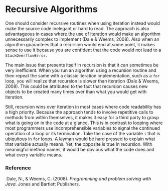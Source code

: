 # Recursive Algorithms

One should consider recursive routines when using iteration instead would make the source code inelegant or hard to read. The approach is also advantageous in cases where the use of iteration would make an algorithm unnecessarily complex to implement  (Dale & Weems, 2008). Also when an algorithm guarantees that a recursion would end at some point, it makes sense to use it because you are confident that the code would not lead to a `StackOverflowError`.

The main issue that presents itself in recursion is that it can sometimes be very inefficient. When you run an algorithm using a recursion routine and then repeat the same with a classic iteration implementation, such as a `for` loop, you will realize that recursion is slower than iteration (Dale & Weems, 2008). This could be attributed to the fact that recursion causes new objects to be created many times over than what you would get with iteration.

Still, recursion wins over iteration in most cases where code readability has a high priority. Because the approach tends to involve repetitive calls to methods from within themselves, it makes it easy for a third party to grasp what is going on in the code at a glance. This is in contrast to looping where most programmers use incomprehensible variables to signal the continued operation of a loop or its termination. Take the case of the variable `i` that is ubiquitous in `for` loops. A layman would be hard pressed to explain what that variable actually means. Yet, the opposite is true in recursion. With meaningful method names, it would be obvious what the code does and what every variable means.

### Reference

​	Dale, N., & Weems, C. (2008). *Programming and problem solving with Java*. Jones and Bartlett Publishers.
